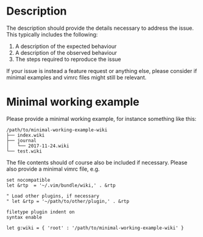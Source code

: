 # Description

The description should provide the details necessary to address the issue.
This typically includes the following:

1. A description of the expected behaviour
2. A description of the observed behaviour
3. The steps required to reproduce the issue

If your issue is instead a feature request or anything else, please consider if
minimal examples and vimrc files might still be relevant.

# Minimal working example

Please provide a minimal working example, for instance something like this:

```
/path/to/minimal-working-example-wiki
├── index.wiki
├── journal
│   └── 2017-11-24.wiki
└── test.wiki
```

The file contents should of course also be included if necessary. Please also
provide a minimal vimrc file, e.g.

```vim
set nocompatible
let &rtp  = '~/.vim/bundle/wiki,' . &rtp

" Load other plugins, if necessary
" let &rtp = '~/path/to/other/plugin,' . &rtp

filetype plugin indent on
syntax enable

let g:wiki = { 'root' : '/path/to/minimal-working-example-wiki' }
```

